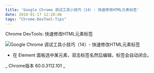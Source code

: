 ```yaml
---
title: 'Google Chrome 调试工具小技巧（14）- 快速修改HTML元素标签'
date: 2018-01-17 12:28:48
tags: "Chrome-DevTool-Tips"
---
```

Chrome DevTools:  快速修改HTML元素标签

![Google Chrome 调试工具小技巧（14）- 快速修改HTML元素标签](/images/tip14.gif)

- 在 Element 面板选中某元素，双击标签名然后编辑，标签会自动闭合。


_ Chrome版本 60.0.3112.101 _